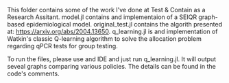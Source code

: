 This folder contains some of the work I've done at Test & Contain as a Research Assitant. model.jl contains and implementaion of a SEIQR graph-based epidemiological model. original_test.jl contains the algorith presented at:  https://arxiv.org/abs/2004.13650. q_learning.jl is and implementation of Watkin's classic Q-learning algorithm to solve the allocation problem regarding qPCR tests for group testing. 

To run the files, please use and IDE and just run q_learning.jl. It will output seveal graphs comparing various policies. The details can be found in the code's comments.
